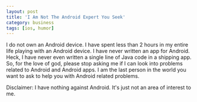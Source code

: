 ```yaml
---
layout: post
title: 'I Am Not The Android Expert You Seek'
category: business
tags: [ios, humor]
---
```

I do not own an Android device. I have spent less than 2 hours in my entire life playing with an Android device. I have never written an app for Android. Heck, I have never even written a single line of Java code in a shipping app. So, for the love of god, please stop asking me if I can look into problems related to Android and Android apps. I am the last person in the world you want to ask to help you with Android related problems.

Disclaimer: I have nothing against Android. It's just not an area of interest to me.
